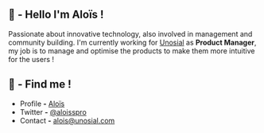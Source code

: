 ## 👋 - Hello I'm Aloïs !

Passionate about innovative technology, also involved in management and community building. 
I'm currently working for [Unosial](https://unosial.com) as **Product Manager**, my job is to manage and optimise the products to make them more intuitive for the users !

## 🙌 - Find me !

- Profile **-** [Aloïs](https://unosial.bio/alois)
- Twitter **-** [@aloisspro](https://twitter.com/aloisft)
- Contact **-** [alois@unosial.com](alois@unosial.com)
